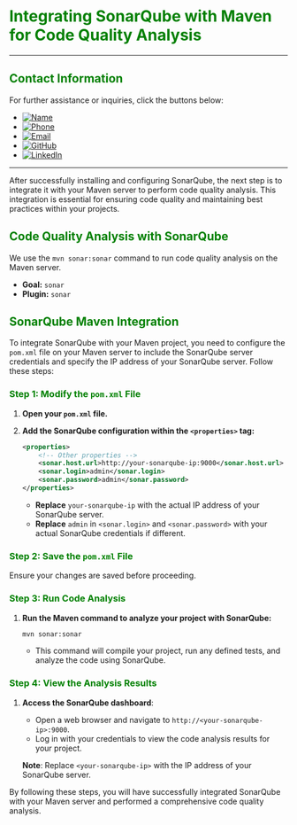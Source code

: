 # **<span style="color:green">Integrating SonarQube with Maven for Code Quality Analysis</span>**

---

## **<span style="color:green">Contact Information</span>**

For further assistance or inquiries, click the buttons below:

- [![Name](https://img.shields.io/badge/Name-Nditafon%20Hyson%20Nuigho-brightgreen)](mailto:nditafonhysonn@gmail.com)
- [![Phone](https://img.shields.io/badge/Phone-%2B235679638540-brightgreen)](tel:+235679638540)
- [![Email](https://img.shields.io/badge/Email-nditafonhysonn%40gmail.com-blue)](mailto:nditafonhysonn@gmail.com)
- [![GitHub](https://img.shields.io/badge/GitHub-Hyson--Wayne-lightgrey?logo=github)](https://github.com/Hyson-Wayne)
- [![LinkedIn](https://img.shields.io/badge/LinkedIn-nditafon--hyson-blue?logo=linkedin)](https://www.linkedin.com/in/nditafon-hyson-762a6623b/)

---

After successfully installing and configuring SonarQube, the next step is to integrate it with your Maven server to perform code quality analysis. This integration is essential for ensuring code quality and maintaining best practices within your projects.

## **<span style="color:green">Code Quality Analysis with SonarQube</span>**

We use the `mvn sonar:sonar` command to run code quality analysis on the Maven server.

- **Goal:** `sonar`
- **Plugin:** `sonar`

## **<span style="color:green">SonarQube Maven Integration</span>**

To integrate SonarQube with your Maven project, you need to configure the `pom.xml` file on your Maven server to include the SonarQube server credentials and specify the IP address of your SonarQube server. Follow these steps:

### **<span style="color:green">Step 1: Modify the `pom.xml` File</span>**

1. **Open your `pom.xml` file.**
2. **Add the SonarQube configuration within the `<properties>` tag:**

    ```xml
    <properties>
        <!-- Other properties -->
        <sonar.host.url>http://your-sonarqube-ip:9000</sonar.host.url>
        <sonar.login>admin</sonar.login>
        <sonar.password>admin</sonar.password>
    </properties>
    ```

    - **Replace** `your-sonarqube-ip` with the actual IP address of your SonarQube server.
    - **Replace** `admin` in `<sonar.login>` and `<sonar.password>` with your actual SonarQube credentials if different.

### **<span style="color:green">Step 2: Save the `pom.xml` File</span>**

Ensure your changes are saved before proceeding.

### **<span style="color:green">Step 3: Run Code Analysis</span>**

1. **Run the Maven command to analyze your project with SonarQube:**
    ```bash
    mvn sonar:sonar
    ```

    - This command will compile your project, run any defined tests, and analyze the code using SonarQube.

### **<span style="color:green">Step 4: View the Analysis Results</span>**

1. **Access the SonarQube dashboard**:
    - Open a web browser and navigate to `http://<your-sonarqube-ip>:9000`.
    - Log in with your credentials to view the code analysis results for your project.

    **Note**: Replace `<your-sonarqube-ip>` with the IP address of your SonarQube server.

By following these steps, you will have successfully integrated SonarQube with your Maven server and performed a comprehensive code quality analysis.
